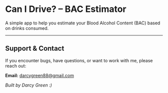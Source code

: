 # Can I Drive? – BAC Estimator

A simple app to help you estimate your Blood Alcohol Content (BAC) based on drinks consumed.

---

## Support & Contact

If you encounter bugs, have questions, or want to work with me, please reach out:

**Email:** [darcygreen88@gmail.com](mailto:darcygreen88@gmail.com)


*Built by Darcy Green :)*

